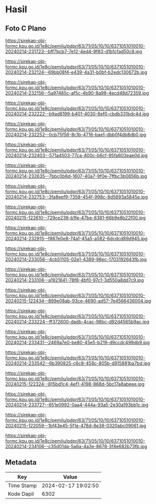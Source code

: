 # Hasil

## Foto C Plano

https://sirekap-obj-formc.kpu.go.id/1e8c/pemilu/pdpr/63/71/05/10/10/6371051010010-20240214-231723--bff7bcb7-7e12-4ed4-9f83-d1b1cfad50c8.jpg

https://sirekap-obj-formc.kpu.go.id/1e8c/pemilu/pdpr/63/71/05/10/10/6371051010010-20240214-232124--69bb08f4-e439-4a31-b0bf-b2edc130672b.jpg

https://sirekap-obj-formc.kpu.go.id/1e8c/pemilu/pdpr/63/71/05/10/10/6371051010010-20240214-232156--5a97485c-af5c-4b90-8a98-4ecd48d72359.jpg

https://sirekap-obj-formc.kpu.go.id/1e8c/pemilu/pdpr/63/71/05/10/10/6371051010010-20240214-232222--b9ad8199-b401-4030-8ef0-cbdb331bdc4d.jpg

https://sirekap-obj-formc.kpu.go.id/1e8c/pemilu/pdpr/63/71/05/10/10/6371051010010-20240214-232252--0cb75f56-8c1b-4716-bae1-dbb0f4db8db0.jpg

https://sirekap-obj-formc.kpu.go.id/1e8c/pemilu/pdpr/63/71/05/10/10/6371051010010-20240214-232403--571a4503-77ca-400c-b6cf-95fa603eae0d.jpg

https://sirekap-obj-formc.kpu.go.id/1e8c/pemilu/pdpr/63/71/05/10/10/6371051010010-20240214-232635--7bbc0b6d-1607-40a7-9f0e-7ffbc3b0656b.jpg

https://sirekap-obj-formc.kpu.go.id/1e8c/pemilu/pdpr/63/71/05/10/10/6371051010010-20240214-232753--3fa8eef9-7358-454f-998c-8d5693a5845e.jpg

https://sirekap-obj-formc.kpu.go.id/1e8c/pemilu/pdpr/63/71/05/10/10/6371051010010-20240215-122610--729ce239-b1fe-47be-8381-66b9e8b22f00.jpg

https://sirekap-obj-formc.kpu.go.id/1e8c/pemilu/pdpr/63/71/05/10/10/6371051010010-20240214-232915--f867e0e8-74a1-45a5-a582-6dcdcd89d945.jpg

https://sirekap-obj-formc.kpu.go.id/1e8c/pemilu/pdpr/63/71/05/10/10/6371051010010-20240214-233056--4cb51105-02e1-4389-98ec-1703192643fb.jpg

https://sirekap-obj-formc.kpu.go.id/1e8c/pemilu/pdpr/63/71/05/10/10/6371051010010-20240214-233106--a1921641-78f8-4bf0-97c1-3d550a8dd7c9.jpg

https://sirekap-obj-formc.kpu.go.id/1e8c/pemilu/pdpr/63/71/05/10/10/6371051010010-20240215-122434--899e08ab-93ce-4690-ad57-7e4566436004.jpg

https://sirekap-obj-formc.kpu.go.id/1e8c/pemilu/pdpr/63/71/05/10/10/6371051010010-20240214-233224--ff372600-dadb-4cac-98bc-d92d4565b9ac.jpg

https://sirekap-obj-formc.kpu.go.id/1e8c/pemilu/pdpr/63/71/05/10/10/6371051010010-20240214-233431--2469a7e0-be80-45e5-b219-d9ccdc499db9.jpg

https://sirekap-obj-formc.kpu.go.id/1e8c/pemilu/pdpr/63/71/05/10/10/6371051010010-20240214-233542--6b390825-c6c8-458c-805b-d915881ba7bd.jpg

https://sirekap-obj-formc.kpu.go.id/1e8c/pemilu/pdpr/63/71/05/10/10/6371051010010-20240215-122324--815bd1c4-4ef1-4198-868d-5bc17a8abeee.jpg

https://sirekap-obj-formc.kpu.go.id/1e8c/pemilu/pdpr/63/71/05/10/10/6371051010010-20240214-233727--651e0992-0aa4-444a-93a5-2e30a193bb1c.jpg

https://sirekap-obj-formc.kpu.go.id/1e8c/pemilu/pdpr/63/71/05/10/10/6371051010010-20240215-122059--1bf43e45-5f1e-478d-8e38-0320abc09061.jpg

https://sirekap-obj-formc.kpu.go.id/1e8c/pemilu/pdpr/63/71/05/10/10/6371051010010-20240214-234106--c35d01da-5a6a-4a3e-8678-3f8e682b73fb.jpg


## Metadata

| Key        | Value               |
| ---------- | ------------------- |
| Time Stamp | 2024-02-17 19:02:50 |
| Kode Dapil | 6302                |



